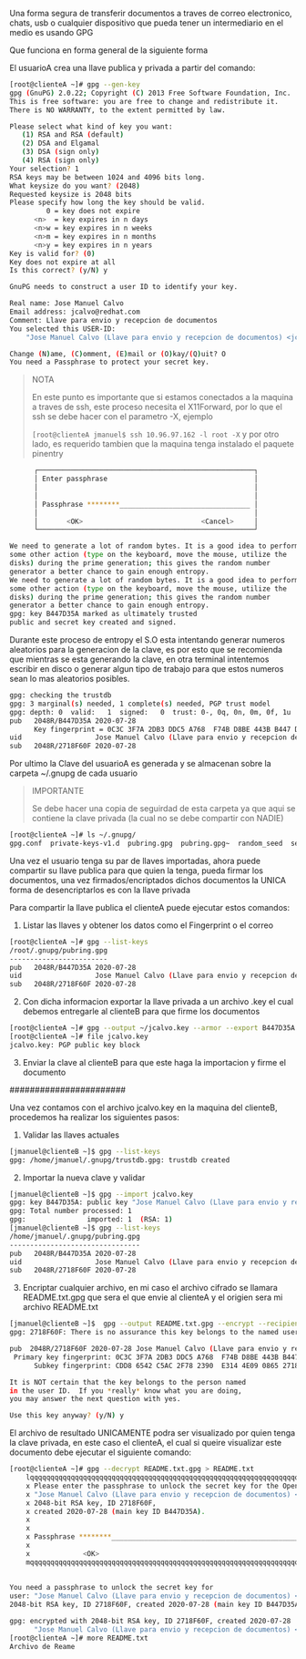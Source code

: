 Una forma segura de transferir documentos a traves de correo electronico, chats, usb o cualquier dispositivo que pueda tener un intermediario en el medio es usando GPG

Que funciona en forma general de la siguiente forma

El usuarioA crea una llave publica y privada a partir del comando:
```bash
[root@clienteA ~]# gpg --gen-key
gpg (GnuPG) 2.0.22; Copyright (C) 2013 Free Software Foundation, Inc.
This is free software: you are free to change and redistribute it.
There is NO WARRANTY, to the extent permitted by law.

Please select what kind of key you want:
   (1) RSA and RSA (default)
   (2) DSA and Elgamal
   (3) DSA (sign only)
   (4) RSA (sign only)
Your selection? 1
RSA keys may be between 1024 and 4096 bits long.
What keysize do you want? (2048)
Requested keysize is 2048 bits
Please specify how long the key should be valid.
         0 = key does not expire
      <n>  = key expires in n days
      <n>w = key expires in n weeks
      <n>m = key expires in n months
      <n>y = key expires in n years
Key is valid for? (0)
Key does not expire at all
Is this correct? (y/N) y

GnuPG needs to construct a user ID to identify your key.

Real name: Jose Manuel Calvo
Email address: jcalvo@redhat.com
Comment: Llave para envio y recepcion de documentos
You selected this USER-ID:
    "Jose Manuel Calvo (Llave para envio y recepcion de documentos) <jcalvo@redhat.com>"

Change (N)ame, (C)omment, (E)mail or (O)kay/(Q)uit? O
You need a Passphrase to protect your secret key.
```

> NOTA
>
> En este punto es importante que si estamos conectados a la maquina a traves de ssh, este proceso necesita el X11Forward, por lo que el ssh se debe hacer con el parametro -X, ejemplo
>
>`[root@clienteA jmanuel$ ssh 10.96.97.162 -l root -X` y por otro lado, es requerido tambien que la maquina tenga instalado el paquete pinentry

```bash
      ┌─────────────────────────────────────────────────────┐
      │ Enter passphrase                                    │
      │                                                     │
      │                                                     │
      │ Passphrase ********________________________________ │
      │                                                     │
      │       <OK>                             <Cancel>     │
      └─────────────────────────────────────────────────────┘

We need to generate a lot of random bytes. It is a good idea to perform
some other action (type on the keyboard, move the mouse, utilize the
disks) during the prime generation; this gives the random number
generator a better chance to gain enough entropy.
We need to generate a lot of random bytes. It is a good idea to perform
some other action (type on the keyboard, move the mouse, utilize the
disks) during the prime generation; this gives the random number
generator a better chance to gain enough entropy.
gpg: key B447D35A marked as ultimately trusted
public and secret key created and signed.
```

Durante este proceso de entropy el S.O esta intentando generar numeros aleatorios para la generacion de la clave, es por esto que se recomienda que mientras se esta generando la clave, en otra terminal intentemos escribir en disco o generar algun tipo de trabajo para que estos numeros sean lo mas aleatorios posibles.
```bash
gpg: checking the trustdb
gpg: 3 marginal(s) needed, 1 complete(s) needed, PGP trust model
gpg: depth: 0  valid:   1  signed:   0  trust: 0-, 0q, 0n, 0m, 0f, 1u
pub   2048R/B447D35A 2020-07-28
      Key fingerprint = 0C3C 3F7A 2DB3 DDC5 A768  F74B D8BE 443B B447 D35A
uid                  Jose Manuel Calvo (Llave para envio y recepcion de documentos) <jcalvo@redhat.com>
sub   2048R/2718F60F 2020-07-28
```
Por ultimo la Clave del usuarioA es generada y se almacenan sobre la carpeta ~/.gnupg de cada usuario

>IMPORTANTE
>
>Se debe hacer una copia de seguirdad de esta carpeta ya que aqui se contiene la clave privada (la cual no se debe compartir con NADIE)

```bash
[root@clienteA ~]# ls ~/.gnupg/
gpg.conf  private-keys-v1.d  pubring.gpg  pubring.gpg~  random_seed  secring.gpg  S.gpg-agent  trustdb.gpg
```
Una vez el usuario tenga su par de llaves importadas, ahora puede compartir su llave publica para que quien la tenga, pueda firmar los documentos, una vez firmados/encriptados dichos documentos la UNICA forma de desencriptarlos es con la llave privada

Para compartir la llave publica el clienteA puede ejecutar estos comandos:

1. Listar las llaves y obtener los datos como el Fingerprint o el correo 
```bash
[root@clienteA ~]# gpg --list-keys
/root/.gnupg/pubring.gpg
------------------------
pub   2048R/B447D35A 2020-07-28
uid                  Jose Manuel Calvo (Llave para envio y recepcion de documentos) <jcalvo@redhat.com>
sub   2048R/2718F60F 2020-07-28
```
2. Con dicha informacion exportar la llave privada a un archivo .key el cual debemos entregarle al clienteB para que firme los documentos
```bash
[root@clienteA ~]# gpg --output ~/jcalvo.key --armor --export B447D35A
[root@clienteA ~]# file jcalvo.key
jcalvo.key: PGP public key block
```
3. Enviar la clave al clienteB para que este haga la importacion y firme el documento

#######################

Una vez contamos con el archivo jcalvo.key en la maquina del clienteB, procedemos ha realizar los siguientes pasos:

1. Validar las llaves actuales
```bash
[jmanuel@clienteB ~]$ gpg --list-keys
gpg: /home/jmanuel/.gnupg/trustdb.gpg: trustdb created
```

2. Importar la nueva clave y validar
```bash
[jmanuel@clienteB ~]$ gpg --import jcalvo.key
gpg: key B447D35A: public key "Jose Manuel Calvo (Llave para envio y recepcion de documentos) <jcalvo@redhat.com>" imported
gpg: Total number processed: 1
gpg:               imported: 1  (RSA: 1)
[jmanuel@clienteB ~]$ gpg --list-keys
/home/jmanuel/.gnupg/pubring.gpg
--------------------------------
pub   2048R/B447D35A 2020-07-28
uid                  Jose Manuel Calvo (Llave para envio y recepcion de documentos) <jcalvo@redhat.com>
sub   2048R/2718F60F 2020-07-28
```

3. Encriptar cualquier archivo, en mi caso el archivo cifrado se llamara README.txt.gpg que sera el que envie al clienteA y el origien sera mi archivo README.txt
```bash
[jmanuel@clienteB ~]$  gpg --output README.txt.gpg --encrypt --recipient B447D35A README.txt
gpg: 2718F60F: There is no assurance this key belongs to the named user

pub  2048R/2718F60F 2020-07-28 Jose Manuel Calvo (Llave para envio y recepcion de documentos) <jcalvo@redhat.com>
 Primary key fingerprint: 0C3C 3F7A 2DB3 DDC5 A768  F74B D8BE 443B B447 D35A
      Subkey fingerprint: CDD8 6542 C5AC 2F78 2390  E314 4E09 0865 2718 F60F

It is NOT certain that the key belongs to the person named
in the user ID.  If you *really* know what you are doing,
you may answer the next question with yes.

Use this key anyway? (y/N) y
```

El archivo de resultado UNICAMENTE podra ser visualizado por quien tenga la clave privada, en este caso el clienteA, el cual si queire visualizar este documento debe ejecutar el siguiente comando:
```bash
[root@clienteA ~]# gpg --decrypt README.txt.gpg > README.txt
    lqqqqqqqqqqqqqqqqqqqqqqqqqqqqqqqqqqqqqqqqqqqqqqqqqqqqqqqqqqqqqqqqqqqqqqqqqqqqqqqqqqqqqqqk
    x Please enter the passphrase to unlock the secret key for the OpenPGP certificate:     x
    x "Jose Manuel Calvo (Llave para envio y recepcion de documentos) <jcalvo@redhat.com>"  x
    x 2048-bit RSA key, ID 2718F60F,                                                        x
    x created 2020-07-28 (main key ID B447D35A).                                            x
    x                                                                                       x
    x                                                                                       x
    x Passphrase ********__________________________________________________________________ x
    x                                                                                       x
    x             <OK>                                                   <Cancel>           x
    mqqqqqqqqqqqqqqqqqqqqqqqqqqqqqqqqqqqqqqqqqqqqqqqqqqqqqqqqqqqqqqqqqqqqqqqqqqqqqqqqqqqqqqqj
                                      
                                      
You need a passphrase to unlock the secret key for
user: "Jose Manuel Calvo (Llave para envio y recepcion de documentos) <jcalvo@redhat.com>"
2048-bit RSA key, ID 2718F60F, created 2020-07-28 (main key ID B447D35A)

gpg: encrypted with 2048-bit RSA key, ID 2718F60F, created 2020-07-28
      "Jose Manuel Calvo (Llave para envio y recepcion de documentos) <jcalvo@redhat.com>"
[root@clienteA ~]# more README.txt
Archivo de Reame
```
